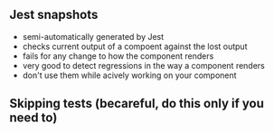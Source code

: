 ## Jest snapshots

- semi-automatically generated by Jest
- checks current output of a compoent against the lost output
- fails for any change to how the component renders
- very good to detect regressions in the way a component renders
- don't use them while acively working on your component

## Skipping tests (becareful, do this only if you need to)
